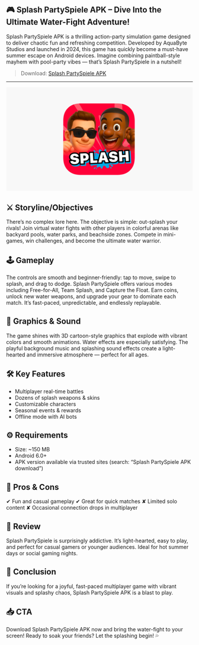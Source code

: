 ## 🎮 Splash PartySpiele APK – Dive Into the Ultimate Water-Fight Adventure!

Splash PartySpiele APK is a thrilling action-party simulation game designed to deliver chaotic fun and refreshing competition. Developed by AquaByte Studios and launched in 2024, this game has quickly become a must-have summer escape on Android devices. Imagine combining paintball-style mayhem with pool-party vibes — that’s Splash PartySpiele in a nutshell!
>Download: [Splash PartySpiele APK](https://apkmodjoy.net/splash-partyspiele/)
-----------------
![alt text](image.png)

## ⚔️ Storyline/Objectives
There’s no complex lore here. The objective is simple: out-splash your rivals! Join virtual water fights with other players in colorful arenas like backyard pools, water parks, and beachside zones. Compete in mini-games, win challenges, and become the ultimate water warrior.

## 🕹️ Gameplay
The controls are smooth and beginner-friendly: tap to move, swipe to splash, and drag to dodge. Splash PartySpiele offers various modes including Free-for-All, Team Splash, and Capture the Float. Earn coins, unlock new water weapons, and upgrade your gear to dominate each match. It’s fast-paced, unpredictable, and endlessly replayable.

## 🎨 Graphics & Sound
The game shines with 3D cartoon-style graphics that explode with vibrant colors and smooth animations. Water effects are especially satisfying. The playful background music and splashing sound effects create a light-hearted and immersive atmosphere — perfect for all ages.

## 🛠️ Key Features

* Multiplayer real-time battles
* Dozens of splash weapons & skins
* Customizable characters
* Seasonal events & rewards
* Offline mode with AI bots

## ⚙️ Requirements

* Size: \~150 MB
* Android 6.0+
* APK version available via trusted sites (search: “Splash PartySpiele APK download”)

## 💬 Pros & Cons
✔ Fun and casual gameplay
✔ Great for quick matches
✘ Limited solo content
✘ Occasional connection drops in multiplayer

## 🌟 Review
Splash PartySpiele is surprisingly addictive. It’s light-hearted, easy to play, and perfect for casual gamers or younger audiences. Ideal for hot summer days or social gaming nights.

## 📝 Conclusion
If you’re looking for a joyful, fast-paced multiplayer game with vibrant visuals and splashy chaos, Splash PartySpiele APK is a blast to play.

## 📥 CTA
Download Splash PartySpiele APK now and bring the water-fight to your screen! Ready to soak your friends? Let the splashing begin! 💦